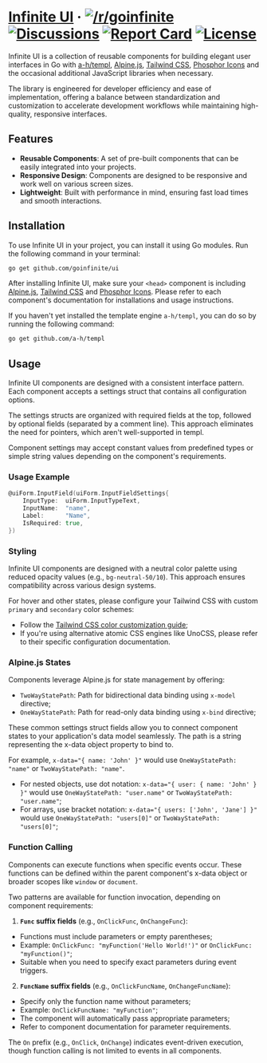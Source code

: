 # [Infinite UI](https://github.com/goinfinite/ui) &middot; [![/r/goinfinite](https://img.shields.io/badge/%2Fr%2Fgoinfinite-FF4500?logo=reddit&logoColor=ffffff)](https://www.reddit.com/r/goinfinite/) [![Discussions](https://img.shields.io/badge/discussions-751A3D?logo=github)](https://github.com/orgs/goinfinite/discussions) [![Report Card](https://img.shields.io/badge/report-A%2B-brightgreen)](https://goreportcard.com/report/github.com/goinfinite/ui) [![License](https://img.shields.io/badge/license-MIT-teal.svg)](https://github.com/goinfinite/ui/blob/main/LICENSE.md)

Infinite UI is a collection of reusable components for building elegant user interfaces in Go with [a-h/templ](https://github.com/a-h/templ), [Alpine.js](https://github.com/alpinejs/alpine), [Tailwind CSS](https://github.com/tailwindlabs/tailwindcss), [Phosphor Icons](https://phosphoricons.com/) and the occasional additional JavaScript libraries when necessary.

The library is engineered for developer efficiency and ease of implementation, offering a balance between standardization and customization to accelerate development workflows while maintaining high-quality, responsive interfaces.

## Features

- **Reusable Components**: A set of pre-built components that can be easily integrated into your projects.
- **Responsive Design**: Components are designed to be responsive and work well on various screen sizes.
- **Lightweight**: Built with performance in mind, ensuring fast load times and smooth interactions.

## Installation

To use Infinite UI in your project, you can install it using Go modules. Run the following command in your terminal:

```bash
go get github.com/goinfinite/ui
```

After installing Infinite UI, make sure your `<head>` component is including [Alpine.js](https://alpinejs.dev/essentials/installation), [Tailwind CSS](https://unocss.dev/integrations/runtime) and [Phosphor Icons](https://github.com/phosphor-icons/homepage?tab=readme-ov-file#vanilla-web). Please refer to each component's documentation for installations and usage instructions.

If you haven't yet installed the template engine `a-h/templ`, you can do so by running the following command:

```bash
go get github.com/a-h/templ
```

## Usage

Infinite UI components are designed with a consistent interface pattern. Each component accepts a settings struct that contains all configuration options.

The settings structs are organized with required fields at the top, followed by optional fields (separated by a comment line). This approach eliminates the need for pointers, which aren't well-supported in templ.

Component settings may accept constant values from predefined types or simple string values depending on the component's requirements.

### Usage Example

```go
@uiForm.InputField(uiForm.InputFieldSettings{
    InputType:  uiForm.InputTypeText,
    InputName:  "name",
    Label:      "Name",
    IsRequired: true,
})
```

### Styling

Infinite UI components are designed with a neutral color palette using reduced opacity values (e.g., `bg-neutral-50/10`). This approach ensures compatibility across various design systems.

For hover and other states, please configure your Tailwind CSS with custom `primary` and `secondary` color schemes:

- Follow the [Tailwind CSS color customization guide](https://tailwindcss.com/docs/colors#customizing-your-colors);
- If you're using alternative atomic CSS engines like UnoCSS, please refer to their specific configuration documentation.

### Alpine.js States

Components leverage Alpine.js for state management by offering:

- `TwoWayStatePath`: Path for bidirectional data binding using `x-model` directive;
- `OneWayStatePath`: Path for read-only data binding using `x-bind` directive;

These common settings struct fields allow you to connect component states to your application's data model seamlessly. The path is a string representing the x-data object property to bind to.

For example, `x-data="{ name: 'John' }"` would use `OneWayStatePath: "name"` or `TwoWayStatePath: "name"`.

- For nested objects, use dot notation: `x-data="{ user: { name: 'John' } }"` would use `OneWayStatePath: "user.name"` or `TwoWayStatePath: "user.name"`;
- For arrays, use bracket notation: `x-data="{ users: ['John', 'Jane'] }"` would use `OneWayStatePath: "users[0]"` or `TwoWayStatePath: "users[0]"`;

### Function Calling

Components can execute functions when specific events occur. These functions can be defined within the parent component's x-data object or broader scopes like `window` or `document`.

Two patterns are available for function invocation, depending on component requirements:

1. **`Func` suffix fields** (e.g., `OnClickFunc`, `OnChangeFunc`):

- Functions must include parameters or empty parentheses;
- Example: `OnClickFunc: "myFunction('Hello World!')"` or `OnClickFunc: "myFunction()"`;
- Suitable when you need to specify exact parameters during event triggers.

2. **`FuncName` suffix fields** (e.g., `OnClickFuncName`, `OnChangeFuncName`):

- Specify only the function name without parameters;
- Example: `OnClickFuncName: "myFunction"`;
- The component will automatically pass appropriate parameters;
- Refer to component documentation for parameter requirements.

The `On` prefix (e.g., `OnClick`, `OnChange`) indicates event-driven execution, though function calling is not limited to events in all components.

